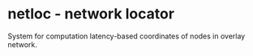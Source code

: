 # netloc - network locator
System for computation latency-based coordinates of nodes in overlay network.
